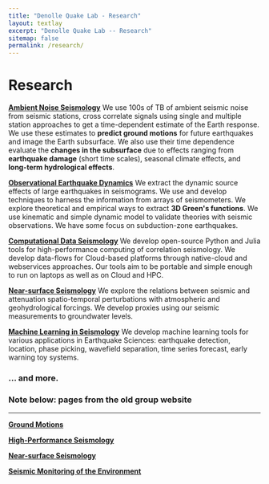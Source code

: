 ```yaml
---
title: "Denolle Quake Lab - Research"
layout: textlay
excerpt: "Denolle Quake Lab -- Research"
sitemap: false
permalink: /research/
---
```


# Research

[**Ambient Noise Seismology**](/research/ambient-noise-seismology)
We use 100s of TB of ambient seismic noise from seismic stations, cross correlate signals using single and multiple station approaches to get a time-dependent estimate of the Earth response. We use these estimates to **predict ground motions** for future earthquakes and image the Earth subsurface. We also use their time dependence evaluate the **changes in the subsurface** due to effects ranging from **earthquake damage** (short time scales), seasonal climate effects, and **long-term hydrological effects**. 

[**Observational Earthquake Dynamics**](/research/observational-earthquake-dynamics)
We extract the dynamic source effects of large earthquakes in seismograms. We use and develop techniques to harness the information from arrays of seismometers. We explore theoretical and empirical ways to extract **3D Green's functions**. We use kinematic and simple dynamic model to validate theories with seismic observations. We have some focus on subduction-zone earthquakes.

[**Computational Data Seismology**](/research/computational-data-seismology)
We develop open-source Python and Julia tools for high-performance computing of correlation seismology. We develop data-flows for Cloud-based platforms through native-cloud and webservices approaches. Our tools aim to be portable and simple enough to run on laptops as well as on Cloud and HPC.

[**Near-surface Seismology**](/research/near-surface-seismology)
We explore the relations between seismic and attenuation spatio-temporal perturbations with atmospheric and geohydrological forcings. We develop proxies using our seismic measurements to groundwater levels.

[**Machine Learning in Seismology**](/research/machine-learning-in-seismology)
We develop machine learning tools for various applications in Earthquake Sciences: earthquake detection, location, phase picking, wavefield separation, time series forecast, early warning toy systems.

### ... and more.

### Note below: pages from the old group website
----

[**Ground Motions**](/research/ground-motions)

[**High-Performance Seismology**](/research/high-performance-seismology)

[**Near-surface Seismology**](/research/near-surface-seismology)

[**Seismic Monitoring of the Environment**](/research/seismic-monitoring-of-the-environment)